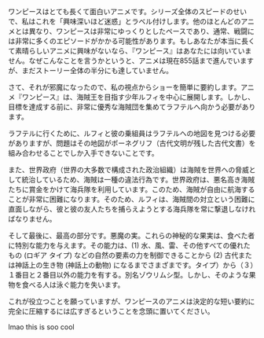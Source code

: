 ワンピースはとても長くて面白いアニメです。シリーズ全体のスピードのせいで、私はこれを「興味深いほど迷惑」とラベル付けします。他のほとんどのアニメとは異なり、ワンピースは非常にゆっくりとしたペースであり、通常、戦闘には非常に多くのエピソードがかかる可能性があります。もしあなたが本当に長くて素晴らしいアニメに興味がないなら、『ワンピース』はあなたには向いていません。なぜこんなことを言うかというと、アニメは現在855話まで進んでいますが、まだストーリー全体の半分にも達していません。

さて、それが邪魔になったので、私の視点からショーを簡単に要約します。アニメ『ワンピース』は、海賊王を目指す少年ルフィを中心に展開します。しかし、目標を達成する前に、非常に優秀な海賊団を集めてラフテルへ向かう必要があります。

ラフテルに行くために、ルフィと彼の乗組員はラフテルへの地図を見つける必要がありますが、問題はその地図がポーネグリフ（古代文明が残した古代文書）を組み合わせることでしか入手できないことです。

また、世界政府（世界の大多数で構成された政治組織）は海賊を世界への脅威として統治しているため、海賊は一種の違法行為です。世界政府は、悪名高き海賊たちに賞金をかけて海兵隊を利用しています。このため、海賊が自由に航海することが非常に困難になります。そのため、ルフィは、海賊間の対立という困難に直面しながら、彼と彼の友人たちを捕らえようとする海兵隊を常に撃退しなければなりません。

そして最後に、最高の部分です。悪魔の実。これらの神秘的な果実は、食べた者に特別な能力を与えます。その能力は、(1) 水、風、雷、その他すべての優れたもの (ロギア タイプ) などの自然の要素の力を制御できることから (2) 古代または神話上の生き物 (神話上の動物) になるまでさまざまです。タイプ）から（３）１番目と２番目以外の能力を有する。別名ゾウリムシ型。しかし、そのような果物を食べる人は泳ぐ能力を失います。

これが役立つことを願っていますが、ワンピースのアニメは決定的な短い要約に完全に圧縮するには広すぎるということを念頭に置いてください。


lmao this is soo cool